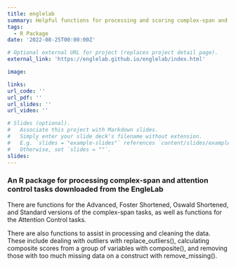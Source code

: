 ```yaml
---
title: englelab
summary: Helpful functions for processing and scoring complex-span and attention control tasks downloaded from the EngleLab
tags:
  - R Package
date: '2022-08-25T00:00:00Z'

# Optional external URL for project (replaces project detail page).
external_link: 'https://englelab.github.io/englelab/index.html'

image:

links:
url_code: ''
url_pdf: ''
url_slides: ''
url_video: ''

# Slides (optional).
#   Associate this project with Markdown slides.
#   Simply enter your slide deck's filename without extension.
#   E.g. `slides = "example-slides"` references `content/slides/example-slides.md`.
#   Otherwise, set `slides = ""`.
slides: 
---
```


### An R package for processing complex-span and attention control tasks downloaded from the EngleLab

There are functions for the Advanced, Foster Shortened, Oswald Shortened, and Standard versions of the complex-span tasks, as well as functions for the Attention Control tasks.

There are also functions to assist in processing and cleaning the data. These include dealing with outliers with replace_outliers(), calculating composite scores from a group of variables with composite(), and removing those with too much missing data on a construct with remove_missing().
